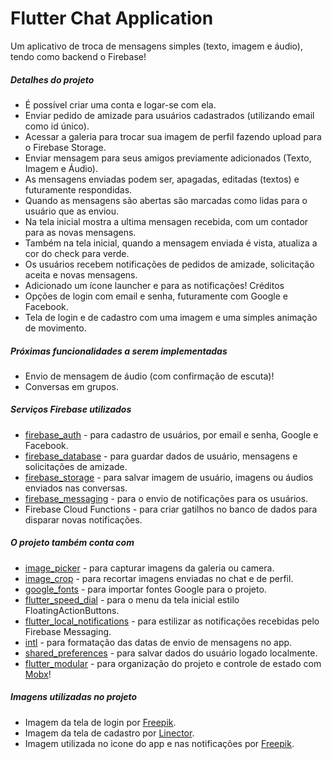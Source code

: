 # Flutter Chat Application

Um aplicativo de troca de mensagens simples (texto, imagem e áudio), tendo como backend o Firebase!

##### Detalhes do projeto

* É possível criar uma conta e logar-se com ela.
* Enviar pedido de amizade para usuários cadastrados (utilizando email como id único).
* Acessar a galeria para trocar sua imagem de perfil fazendo upload para o Firebase Storage.
* Enviar mensagem para seus amigos previamente adicionados (Texto, Imagem e Áudio).
* As mensagens enviadas podem ser, apagadas, editadas (textos) e futuramente respondidas.
* Quando as mensagens são abertas são marcadas como lidas para o usuário que as enviou.
* Na tela inicial mostra a ultima mensagen recebida, com um contador para as novas mensagens.
* Também na tela inicial, quando a mensagem enviada é vista, atualiza a cor do check para verde.
* Os usuários recebem notificações de pedidos de amizade, solicitação aceita e novas mensagens.
* Adicionado um ícone launcher e para as notificações! Créditos 
* Opções de login com email e senha, futuramente com Google e Facebook.
* Tela de login e de cadastro com uma imagem e uma simples animação de movimento.

##### Próximas funcionalidades a serem implementadas

* Envio de mensagem de áudio (com confirmação de escuta)!
* Conversas em grupos.

##### Serviços Firebase utilizados

* [firebase_auth](https://pub.dev/packages/firebase_auth) - para cadastro de usuários, por email e senha, Google e Facebook.
* [firebase_database](https://pub.dev/packages/firebase_database) - para guardar dados de usuário, mensagens e solicitações de amizade.
* [firebase_storage](https://pub.dev/packages/firebase_storage) - para salvar imagem de usuário, imagens ou áudios enviados nas conversas.
* [firebase_messaging](https://pub.dev/packages/firebase_messaging) - para o envio de notificações para os usuários.
* Firebase Cloud Functions - para criar gatilhos no banco de dados para disparar novas notificações.

##### O projeto também conta com

* [image_picker](https://pub.dev/packages/image_picker) - para capturar imagens da galeria ou camera.
* [image_crop](https://pub.dev/packages/image_crop) - para recortar imagens enviadas no chat e de perfil.
* [google_fonts](https://pub.dev/packages/google_fonts) - para importar fontes Google para o projeto.
* [flutter_speed_dial](https://pub.dev/packages/flutter_speed_dial) - para o menu da tela inicial estilo FloatingActionButtons.
* [flutter_local_notifications](https://pub.dev/packages/flutter_local_notifications) - para estilizar as notificações recebidas pelo Firebase Messaging.
* [intl](https://pub.dev/packages/intl) - para formatação das datas de envio de mensagens no app.
* [shared_preferences](https://pub.dev/packages/shared_preferences) - para salvar dados do usuário logado localmente.
* [flutter_modular](https://pub.dev/packages/flutter_modular) - para organização do projeto e controle de estado com [Mobx](https://pub.dev/packages/mobx)! 

##### Imagens utilizadas no projeto

* Imagem da tela de login por [Freepik](https://www.flaticon.com/packs/friendship-2).
* Imagem da tela de cadastro por [Linector](https://www.flaticon.com/packs/online-insurance-1).
* Imagem utilizada no icone do app e nas notificações por [Freepik](https://www.flaticon.com/packs/online-marketplace-15).


